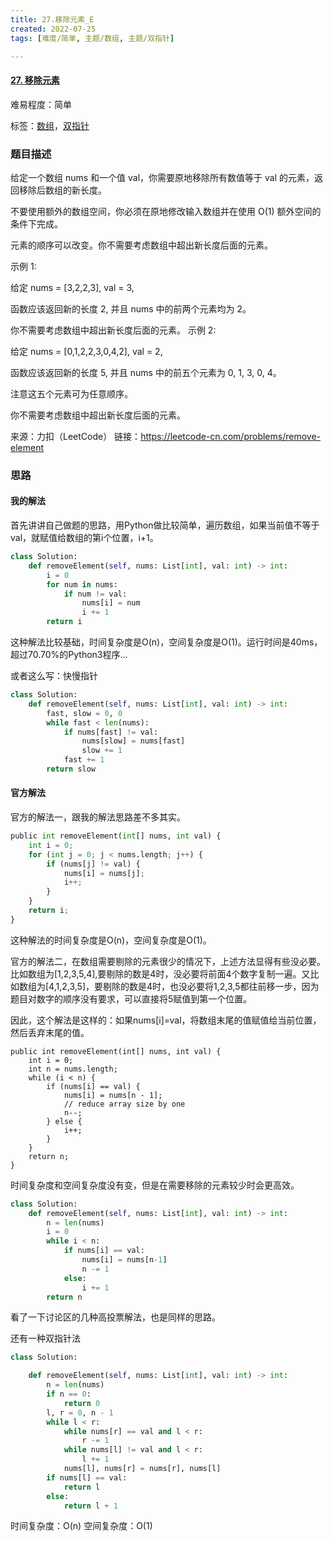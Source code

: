 ```yaml
---
title: 27.移除元素_E
created: 2022-07-25
tags: [难度/简单, 主题/数组, 主题/双指针]

---
```


#### [27. 移除元素](https://leetcode-cn.com/problems/remove-element/)

难易程度：简单

标签：[数组](../原理/数组.md)，[双指针](../原理/双指针.md)

### 题目描述

给定一个数组 nums 和一个值 val，你需要原地移除所有数值等于 val 的元素，返回移除后数组的新长度。

不要使用额外的数组空间，你必须在原地修改输入数组并在使用 O(1) 额外空间的条件下完成。

元素的顺序可以改变。你不需要考虑数组中超出新长度后面的元素。

示例 1:

给定 nums = [3,2,2,3], val = 3,

函数应该返回新的长度 2, 并且 nums 中的前两个元素均为 2。

你不需要考虑数组中超出新长度后面的元素。
示例 2:

给定 nums = [0,1,2,2,3,0,4,2], val = 2,

函数应该返回新的长度 5, 并且 nums 中的前五个元素为 0, 1, 3, 0, 4。

注意这五个元素可为任意顺序。

你不需要考虑数组中超出新长度后面的元素。

来源：力扣（LeetCode）
链接：https://leetcode-cn.com/problems/remove-element

### 思路

#### 我的解法

首先讲讲自己做题的思路，用Python做比较简单，遍历数组，如果当前值不等于val，就赋值给数组的第i个位置，i+1。

```python
class Solution:
    def removeElement(self, nums: List[int], val: int) -> int:
        i = 0
        for num in nums:
            if num != val:
                nums[i] = num
                i += 1
        return i
```

这种解法比较基础，时间复杂度是O(n)，空间复杂度是O(1)。运行时间是40ms，超过70.70%的Python3程序...

或者这么写：快慢指针

```python
class Solution:
    def removeElement(self, nums: List[int], val: int) -> int:
        fast, slow = 0, 0
        while fast < len(nums):
            if nums[fast] != val:
                nums[slow] = nums[fast]
                slow += 1
            fast += 1
        return slow
```


#### 官方解法

官方的解法一，跟我的解法思路差不多其实。

```python
public int removeElement(int[] nums, int val) {
    int i = 0;
    for (int j = 0; j < nums.length; j++) {
        if (nums[j] != val) {
            nums[i] = nums[j];
            i++;
        }
    }
    return i;
}
```

这种解法的时间复杂度是O(n)，空间复杂度是O(1)。

官方的解法二，在数组需要剔除的元素很少的情况下，上述方法显得有些没必要。比如数组为[1,2,3,5,4],要剔除的数是4时，没必要将前面4个数字复制一遍。又比如数组为[4,1,2,3,5]，要剔除的数是4时，也没必要将1,2,3,5都往前移一步，因为题目对数字的顺序没有要求，可以直接将5赋值到第一个位置。

因此，这个解法是这样的：如果nums[i]=val，将数组末尾的值赋值给当前位置，然后丢弃末尾的值。

```
public int removeElement(int[] nums, int val) {
    int i = 0;
    int n = nums.length;
    while (i < n) {
        if (nums[i] == val) {
            nums[i] = nums[n - 1];
            // reduce array size by one
            n--;
        } else {
            i++;
        }
    }
    return n;
}
```

时间复杂度和空间复杂度没有变，但是在需要移除的元素较少时会更高效。
```python
class Solution:
    def removeElement(self, nums: List[int], val: int) -> int:
        n = len(nums)
        i = 0
        while i < n:
            if nums[i] == val:
                nums[i] = nums[n-1]
                n -= 1
            else:
                i += 1
        return n
```


看了一下讨论区的几种高投票解法，也是同样的思路。

还有一种双指针法

```python
class Solution:

    def removeElement(self, nums: List[int], val: int) -> int:
        n = len(nums)
        if n == 0:
            return 0
        l, r = 0, n - 1
        while l < r:
            while nums[r] == val and l < r:
                r -= 1
            while nums[l] != val and l < r:
                l += 1
            nums[l], nums[r] = nums[r], nums[l]
        if nums[l] == val:
            return l
        else:
            return l + 1
```

时间复杂度：O(n)
空间复杂度：O(1)

